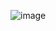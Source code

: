 ![image](https://github.com/cretlarisa/UVSS---final/assets/115468048/ef28a7cd-9009-4196-9d2e-8167677aff51)
